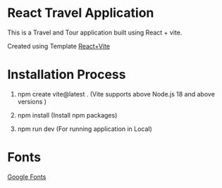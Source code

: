 # React Travel Application

This is a Travel and Tour application built using React + vite.

Created using Template [React+Vite](https://vitejs.dev/guide/)

# Installation Process

1) npm create vite@latest . (Vite supports above Node.js 18 and above versions )

2) npm install (Install npm packages)

3) npm run dev (For running application in Local)

# Fonts

 [Google Fonts ](https://fonts.google.com/)

 







